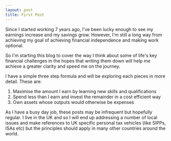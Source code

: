 ```yaml
---
layout: post
title: First Post
---
```


Since I started working 7 years ago, I've been lucky enough to see my earnings increase and my savings grow.  However, I'm still a long way from achieving my goal of achieving financial independence and making work optional.

So I'm starting this blog to cover the way I think about some of life's key financial challenges in the hopes that writing them down will help me achieve a greater clarity and speed me on the journey.

I have a simple three step formula and will be exploring each pieces in more detail.  These are:

1. Maximise the amount I earn by learning new skills and qualifications
2. Spend less than I earn and invest the remainder in a cost efficient way
3. Own assets whose outputs would otherwise be expenses

As I have a busy day job, these posts may be infrequent but hopefully regular.  I live in the UK and so I will end up addressing a number of local issues and make references to UK specific personal tax vehicles (like SIPPs, ISAs etc) but the principles should apply in many other countries around the world.

